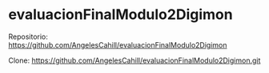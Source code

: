 # evaluacionFinalModulo2Digimon

Repositorio: 
https://github.com/AngelesCahill/evaluacionFinalModulo2Digimon

Clone:
https://github.com/AngelesCahill/evaluacionFinalModulo2Digimon.git
